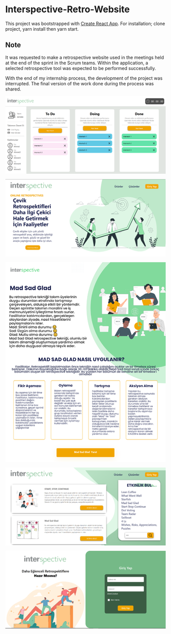 # Interspective-Retro-Website

This project was bootstrapped with [Create React App](https://github.com/facebook/create-react-app).
For installation; clone project, yarn install then yarn start.

## Note

It was requested to make a retrospective website used in the meetings held at the end of the sprint in the Scrum teams. Within the application, a selected retrospective tool was expected to be performed successfully.

With the end of my internship process, the development of the project was interrupted. The final version of the work done during the process was shared.


![Retro](./image/retro.PNG)

![anasayfa](./image/anasayfa.PNG)

![MadSadGlad](./image/madsadglad.png)

![Ürünler](./image/urunler.PNG)

![Login](./image/login.PNG)
